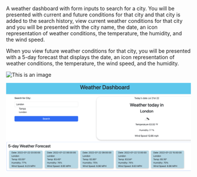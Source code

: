 A weather dashboard with form inputs to search for a city. You will be presented with current and future conditions for that city and that city is added to the search history, view current weather conditions for that city and you will be presented with the city name, the date, an icon representation of weather conditions, the temperature, the humidity, and the wind speed.

When you view future weather conditions for that city, you will be presented with a 5-day forecast that displays the date, an icon representation of weather conditions, the temperature, the wind speed, and the humidity.


![This is an image](https://myoctocat.com/assets/images/base-octocat.svg)



![Screenshot](https://github.com/devihall/weather-dashboard/blob/main/Screen%20Shot%202022-07-21%20at%2010.16.05%20PM.png)


